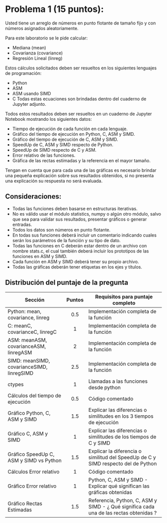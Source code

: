 # Problema 1 (15 puntos):

Usted tiene un arreglo de números en punto flotante de tamaño fijo y con números asignados aleatoriamente.

Para este laboratorio se le pide calcular:
- Mediana (mean)
- Covarianza (covariance)
- Regresión Lineal (linreg)

Estos cálculos solicitados deben ser resueltos en los siguientes lenguajes de programación:
- Python
- ASM
- ASM usando SIMD
- C
Todas estas ecuaciones son brindadas dentro del cuaderno de Jupyter adjunto.

Todos estos resultados deben ser resueltos en un cuaderno de Jupyter Notebook mostrando los siguientes datos:
- Tiempo de ejecución de cada función en cada lenguaje.
- Gráfico del tiempo de ejecución en Python, C, ASM y SIMD.
- Gráfico del tiempo de ejecución de C, ASM y SIMD.
- SpeedUp de C, ASM y SIMD respecto de Python.
- SpeedUp de SIMD respecto de C y ASM.
- Error relativo de las funciones.
- Gráfica de las rectas estimadas y la referencia en el mayor tamaño.

Tengan en cuenta que para cada una de las gráficas es necesario brindar una pequeña explicación sobre sus resultados obtenidos, si no presenta una explicación su respuesta no será evaluada.

## Consideraciones:
- Todas las funciones deben basarse en estructuras iterativas.
- No es válido usar el módulo statistics, numpy o algún otro módulo, salvo que sea para validar sus resultados, presentar gráficos o generar entradas.
- Todos los datos son números en punto flotante.
- En todas sus funciones deberá incluir un comentario indicando cuales serán los parámetros de la función y su tipo de dato.
- Todas las funciones en C deberán estar dentro de un archivo con nombre stats.c, el cual también deberá incluir los prototipos de las funciones en ASM y SIMD.
- Cada función en ASM y SIMD deberá tener su propio archivo.
- Todas las gráficas deberán tener etiquetas en los ejes y títulos.

## Distribución del puntaje de la pregunta

| Sección | Puntos | Requisitos para puntaje completo |
| ------------ | :---------------: | -------------- |
| Python: mean, covariance, linreg | 0.5 | Implementación completa de la función |
| C: meanC, covarianceC, linregC | 1 | Implementación completa de la función |
| ASM: meanASM, covarianceASM, linregASM | 2 | Implementación completa de la función |
| SIMD: meanSIMD, covarianceSIMD, linregSIMD | 2.5 | Implementación completa de la función |
| ctypes | 1 | Llamadas a las funciones desde python |
| Cálculos del tiempo de ejecución | 0.5 | Código comentado |
| Gráfico Python, C, ASM y SIMD | 1.5 | Explicar las diferencias o similitudes en los 3 tiempos de ejecución |
| Gráfico C, ASM y SIMD | 1 | Explicar las diferencias o similitudes de los tiempos de C y SIMD |
| Gráfico SpeedUp C, ASM y SIMD vs Python | 1.5 | Explicar la diferencia o similitud del SpeedUp de C y SIMD respecto del de Python |
| Cálculos Error relativo | 1 | Código comentado |
| Gráfico Error relativo | 1 | Python, C, ASM y SIMD - Explicar qué significan las gráficas obtenidas |
| Gráfico Rectas Estimadas | 1.5 | Referencia, Python, C, ASM y SIMD - ¿ Qué significa cada una de las rectas obtenidas ? |
